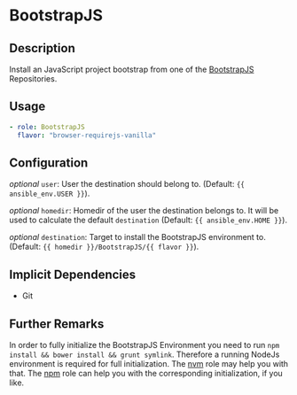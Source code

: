 # BootstrapJS

## Description

Install an JavaScript project bootstrap from one of the [BootstrapJS]()
Repositories.

## Usage

```yaml
- role: BootstrapJS
  flavor: "browser-requirejs-vanilla"
```

## Configuration

*optional* `user`: User the destination should belong to. (Default: `{{
ansible_env.USER }}`).

*optional* `homedir`: Homedir of the user the destination belongs to. It will
be used to calculate the default `destination` (Default: `{{ ansible_env.HOME
}}`).

*optional* `destination`: Target to install the BootstrapJS environment to.
(Default: `{{ homedir }}/BootstrapJS/{{ flavor }}`).

## Implicit Dependencies

- Git

## Further Remarks

In order to fully initialize the BootstrapJS Environment you need to run `npm
install && bower install && grunt symlink`. Therefore a running NodeJs
environment is required for full initialization. The [nvm]() role may help you
with that. The [npm]() role can help you with the corresponding initialization,
if you like.
